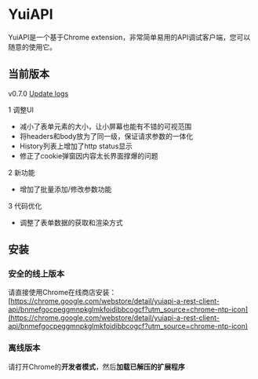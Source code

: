 # YuiAPI
YuiAPI是一个基于Chrome extension，非常简单易用的API调试客户端，您可以随意的使用它。

## 当前版本
v0.7.0 [Update logs](https://www.yuiapi.com)

1 调整UI
- 减小了表单元素的大小，让小屏幕也能有不错的可视范围
- 将headers和body放为了同一级，保证请求参数的一体化
- History列表上增加了http status显示
- 修正了cookie弹窗因内容太长界面撑爆的问题

2 新功能
- 增加了批量添加/修改参数功能

3 代码优化
- 调整了表单数据的获取和渲染方式


## 安装
### 安全的线上版本
请直接使用Chrome在线商店安装：[https://chrome.google.com/webstore/detail/yuiapi-a-rest-client-api/bnmefgocpeggmnpkglmkfoidibbcogcf?utm_source=chrome-ntp-icon](https://chrome.google.com/webstore/detail/yuiapi-a-rest-client-api/bnmefgocpeggmnpkglmkfoidibbcogcf?utm_source=chrome-ntp-icon)

### 离线版本
请打开Chrome的**开发者模式**，然后**加载已解压的扩展程序**
